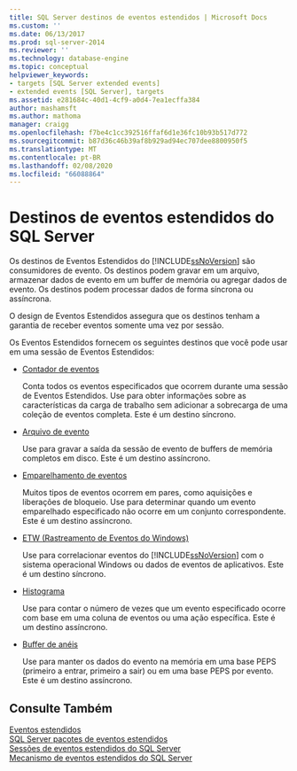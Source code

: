 ```yaml
---
title: SQL Server destinos de eventos estendidos | Microsoft Docs
ms.custom: ''
ms.date: 06/13/2017
ms.prod: sql-server-2014
ms.reviewer: ''
ms.technology: database-engine
ms.topic: conceptual
helpviewer_keywords:
- targets [SQL Server extended events]
- extended events [SQL Server], targets
ms.assetid: e281684c-40d1-4cf9-a0d4-7ea1ecffa384
author: mashamsft
ms.author: mathoma
manager: craigg
ms.openlocfilehash: f7be4c1cc392516ffaf6d1e36fc10b93b517d772
ms.sourcegitcommit: b87d36c46b39af8b929ad94ec707dee8800950f5
ms.translationtype: MT
ms.contentlocale: pt-BR
ms.lasthandoff: 02/08/2020
ms.locfileid: "66088864"
---
```

# <a name="sql-server-extended-events-targets"></a>Destinos de eventos estendidos do SQL Server
  Os destinos de Eventos Estendidos do [!INCLUDE[ssNoVersion](../includes/ssnoversion-md.md)] são consumidores de evento. Os destinos podem gravar em um arquivo, armazenar dados de evento em um buffer de memória ou agregar dados de evento. Os destinos podem processar dados de forma síncrona ou assíncrona.  
  
 O design de Eventos Estendidos assegura que os destinos tenham a garantia de receber eventos somente uma vez por sessão.  
  
 Os Eventos Estendidos fornecem os seguintes destinos que você pode usar em uma sessão de Eventos Estendidos:  
  
-   [Contador de eventos](../../2014/database-engine/event-counter-target.md)  
  
     Conta todos os eventos especificados que ocorrem durante uma sessão de Eventos Estendidos. Use para obter informações sobre as características da carga de trabalho sem adicionar a sobrecarga de uma coleção de eventos completa. Este é um destino síncrono.  
  
-   [Arquivo de evento](../../2014/database-engine/event-file-target.md)  
  
     Use para gravar a saída da sessão de evento de buffers de memória completos em disco. Este é um destino assíncrono.  
  
-   [Emparelhamento de eventos](../../2014/database-engine/event-pairing-target.md)  
  
     Muitos tipos de eventos ocorrem em pares, como aquisições e liberações de bloqueio. Use para determinar quando um evento emparelhado especificado não ocorre em um conjunto correspondente. Este é um destino assíncrono.  
  
-   [ETW (Rastreamento de Eventos do Windows)](../relational-databases/extended-events/event-tracing-for-windows-target.md)  
  
     Use para correlacionar eventos do [!INCLUDE[ssNoVersion](../includes/ssnoversion-md.md)] com o sistema operacional Windows ou dados de eventos de aplicativos. Este é um destino síncrono.  
  
-   [Histograma](../../2014/database-engine/histogram-target.md)  
  
     Use para contar o número de vezes que um evento especificado ocorre com base em uma coluna de eventos ou uma ação específica. Este é um destino assíncrono.  
  
-   [Buffer de anéis](../../2014/database-engine/ring-buffer-target.md)  
  
     Use para manter os dados do evento na memória em uma base PEPS (primeiro a entrar, primeiro a sair) ou em uma base PEPS por evento. Este é um destino assíncrono.  
  
## <a name="see-also"></a>Consulte Também  
 [Eventos estendidos](../relational-databases/extended-events/extended-events.md)   
 [SQL Server pacotes de eventos estendidos](../relational-databases/extended-events/sql-server-extended-events-packages.md)   
 [Sessões de eventos estendidos do SQL Server](../relational-databases/extended-events/sql-server-extended-events-sessions.md)   
 [Mecanismo de eventos estendidos do SQL Server](../relational-databases/extended-events/sql-server-extended-events-engine.md)  
  
  
